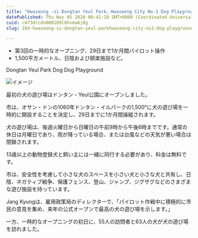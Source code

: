 ```yaml
---
title: "Hwaseong -si Dongtan Yeul Park、Hwaseong City No.1 Dog Playground"
datePublished: Thu Nov 05 2020 00:41:10 GMT+0000 (Coordinated Universal Time)
cuid: cm73drcdn000109l8hvew6j8g
slug: 284-hwaseong-si-dongtan-yeul-parkhwaseong-city-no1-dog-playground

---
```



- 第3回の一時的なオープニング、29日まで1か月間パイロット操作
- 1,500平方メートル、日陰および娯楽施設など。

Dongtan Yeul Park Dog Dog Playground

![イメージ](https://cdn.hashnode.com/res/hashnode/image/upload/v1739453593028/7eca7cd6-1627-40fa-86ad-ec21068c120d.jpeg)

最初の犬の遊び場はドンタン・Yeul公園にオープンしました。

市は、オサン・ドンの1060年ドンタン・イルパークの1,500°に犬の遊び場を一時的に開設することを決定し、29日までに1か月間操縦されます。

犬の遊び場は、毎週火曜日から日曜日の午前9時から午後6時までです。通常の休日は月曜日であり、雨が降っている場合、または台風などの天気が悪い場合は閉鎖されます。

13歳以上の動物登録犬と飼い主には一緒に同行する必要があり、料金は無料です。

市は、安全性を考慮して小さな犬のスペースを小さい犬と小さな犬と共有し、日陰、ネガティブ戦争、保護フェンス、登山、ジャンプ、ジグザグなどのさまざまな遊び施設を持っています。

Jang Kyungは、雇用政策局のディレクターで、「パイロット作戦中に積極的に市民の意見を集め、来年の公式オープンで最高の犬の遊び場を示します。」

一方、一時的なオープニングの初日に、55人の訪問者と63人の犬が犬の遊び場を訪れました。